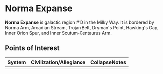 # Norma Expanse
**Norma Expanse** is galactic region #10 in the Milky Way. It is bordered by Norma Arm, Arcadian Stream, Trojan Belt, Dryman's Point, Hawking's Gap, Inner Orion Spur, and Inner Scutum-Centaurus Arm.

## Points of Interest

| System | Civilization/Allegiance | CollapseNotes |
| --- | --- | --- |
|  |  |  |